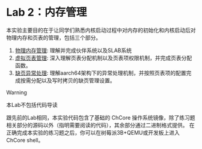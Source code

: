 # Lab 2：内存管理

本实验主要目的在于让同学们熟悉内核启动过程中对内存的初始化和内核启动后对物理内存和页表的管理，包括三个部分。

1. [物理内存管理](./Lab2/physical.html): 理解并完成伙伴系统以及SLAB系统
2. [虚拟页表管理](./Lab2/pte.html): 深入理解页表分配机制以及页表项权限机制，并完成页表分配函数。
3. [缺页异常处理](./Lab2/page_fault.html): 理解aarch64架构下的异常处理机制，并按照页表项的配置完成按需分配以及写时拷贝的缺页管理设置。

> [!WARNING]
> 本Lab不包括代码导读

跟先前的Lab相同，本实验代码包含了基础的 ChCore 操作系统镜像，除了练习题相关部分的源码以外（指明需要阅读的代码），其余部分通过二进制格式提供。
在正确完成本实验的练习题之后，你可以在树莓派3B+QEMU或开发板上进入 ChCore shell。
